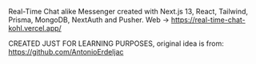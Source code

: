 Real-Time Chat alike Messenger created with Next.js 13, React, Tailwind, Prisma, MongoDB, NextAuth and Pusher.
Web -> https://real-time-chat-kohl.vercel.app/

CREATED JUST FOR LEARNING PURPOSES, original idea is from: https://github.com/AntonioErdeljac
